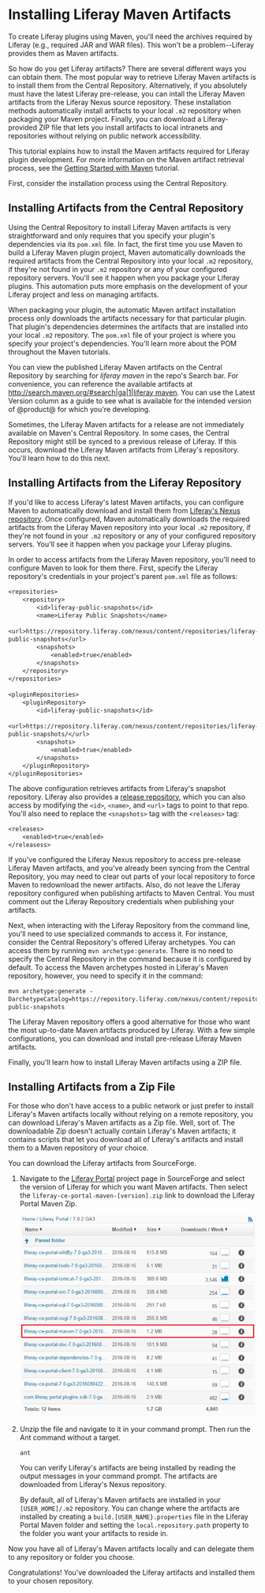 # Installing Liferay Maven Artifacts

To create Liferay plugins using Maven, you'll need the archives required by
Liferay (e.g., required JAR and WAR files). This won't be a problem--Liferay
provides them as Maven artifacts. 

So how do you get Liferay artifacts? There are several different ways you can
obtain them. The most popular way to retrieve Liferay Maven artifacts is to
install them from the Central Repository. Alternatively, if you absolutely must
have the latest Liferay pre-release, you can intall the Liferay Maven artifacts
from the Liferay Nexus source repository. These installation methods
automatically install artifacts to your local `.m2` repository when packaging
your Maven project. Finally, you can download a Liferay-provided ZIP file that
lets you install artifacts to local intranets and repositories without relying
on public network accessibility.

This tutorial explains how to install the Maven artifacts required for Liferay
plugin development. For more information on the Maven artifact retrieval
process, see the
[Getting Started with Maven](/develop/tutorials/-/knowledge_base/7-0/getting-started-with-maven)
tutorial.

First, consider the installation process using the Central Repository.

## Installing Artifacts from the Central Repository

Using the Central Repository to install Liferay Maven artifacts is very
straightforward and only requires that you specify your plugin's dependencies
via its `pom.xml` file. In fact, the first time you use Maven to build a
Liferay Maven plugin project, Maven automatically downloads the required
artifacts from the Central Repository into your local `.m2` repository, if
they're not found in your `.m2` repository or any of your configured repository
servers. You'll see it happen when you package your Liferay plugins. This
automation puts more emphasis on the development of your Liferay project and
less on managing artifacts.

When packaging your plugin, the automatic Maven artifact installation process
only downloads the artifacts necessary for that particular plugin. That plugin's
dependencies determines the artifacts that are installed into your local `.m2`
repository. The `pom.xml` file of your project is where you specify your
project's dependencies. You'll learn more about the POM throughout the Maven
tutorials.

You can view the published Liferay Maven artifacts on the Central Repository by
searching for *liferay maven* in the repo's Search bar. For convenience, you can
reference the available artifacts at
[http://search.maven.org/#search|ga|1|liferay maven](http://search.maven.org/#search|ga|1|liferay%20maven).
You can use the Latest Version column as a guide to see what is available for
the intended version of @product@ for which you're developing.

Sometimes, the Liferay Maven artifacts for a release are not immediately
available on Maven's Central Repository. In some cases, the Central Repository
might still be synced to a previous release of Liferay. If this occurs, download
the Liferay Maven artifacts from Liferay's repository. You'll learn how to do
this next.

## Installing Artifacts from the Liferay Repository

If you'd like to access Liferay's latest Maven artifacts, you can configure
Maven to automatically download and install them from
[Liferay's Nexus repository](https://repository.liferay.com). Once configured, 
Maven automatically downloads the required artifacts from the Liferay Maven
repository into your local `.m2` repository, if they're not found in your `.m2`
repository or any of your configured repository servers. You'll see it happen
when you package your Liferay plugins. 

In order to access artifacts from the Liferay Maven repository, you'll need to
configure Maven to look for them there. First, specify the Liferay repository's
credentials in your project's parent `pom.xml` file as follows:

    <repositories>
        <repository>
            <id>liferay-public-snapshots</id>
            <name>Liferay Public Snapshots</name>
            <url>https://repository.liferay.com/nexus/content/repositories/liferay-public-snapshots</url>
            <snapshots>
                <enabled>true</enabled>
            </snapshots>
        </repository>
    </repositories>
	  
	<pluginRepositories>
        <pluginRepository>
            <id>liferay-public-snapshots</id>
            <url>https://repository.liferay.com/nexus/content/repositories/liferay-public-snapshots/</url>
            <snapshots>
                <enabled>true</enabled>
            </snapshots>
        </pluginRepository>
    </pluginRepositories>

The above configuration retrieves artifacts from Liferay's snapshot repository.
Liferay also provides a
[release repository](https://repository.liferay.com/nexus/content/repositories/liferay-public-releases/),
which you can also access by modifying the `<id>`, `<name>`, and `<url>` tags to
point to that repo. You'll also need to replace the `<snapshots>` tag with the
`<releases>` tag:

    <releases>
        <enabled>true</enabled>
    </releasess>

If you've configured the Liferay Nexus repository to access pre-release Liferay
Maven artifacts, and you've already been syncing from the Central Repository,
you may need to clear out parts of your local repository to force Maven to
redownload the newer artifacts. Also, do not leave the Liferay repository
configured when publishing artifacts to Maven Central. You must comment out the
Liferay Repository credentials when publishing your artifacts.

Next, when interacting with the Liferay Repository from the command line, you'll
need to use specialized commands to access it. For instance, consider the
Central Repository's offered Liferay archetypes. You can access them by running
`mvn archetype:generate`. There is no need to specify the Central Repository in
the command because it is configured by default. To access the Maven archetypes
hosted in Liferay's Maven repository, however, you need to specify it in the
command:

    mvn archetype:generate -DarchetypeCatalog=https://repository.liferay.com/nexus/content/repositories/liferay-public-snapshots

<!-- Link to *Generating New Projects Using Archetypes* tutorial here when it's
available. -Cody -->

The Liferay Maven repository offers a good alternative for those who want the
most up-to-date Maven artifacts produced by Liferay. With a few simple
configurations, you can download and install pre-release Liferay Maven
artifacts.

Finally, you'll learn how to install Liferay Maven artifacts using a ZIP file.

## Installing Artifacts from a Zip File

For those who don't have access to a public network or just prefer to install
Liferay's Maven artifacts locally without relying on a remote repository, you
can download Liferay's Maven artifacts as a Zip file. Well, sort of. The
downloadable Zip doesn't actually contain Liferay's Maven artifacts; it contains
scripts that let you download all of Liferay's artifacts and install them to a
Maven repository of your choice.

You can download the Liferay artifacts from SourceForge.

1.  Navigate to the [Liferay Portal](https://sourceforge.net/projects/lportal/files/Liferay%20Portal/)
    project page in SourceForge and select the version of Liferay for which you
    want Maven artifacts. Then select the
    `liferay-ce-portal-maven-[version].zip` link to download the Liferay Portal
    Maven Zip.

    ![Figure 1: After selecting the Liferay version, select the Liferay Portal Maven Zip file to download.](../../../images/maven-select-download.png)

2.  Unzip the file and navigate to it in your command prompt. Then run the Ant
    command without a target.
    
        ant
    
    You can verify Liferay's artifacts are being installed by reading the output
    messages in your command prompt. The artifacts are downloaded from Liferay's
    Nexus repository.

    By default, all of Liferay's Maven artifacts are installed in your
    `[USER_HOME]/.m2` repository. You can change where the artifacts are
    installed by creating a `build.[USER_NAME}.properties` file in the Liferay
    Portal Maven folder and setting the `local.repository.path` property to the
    folder you want your artifacts to reside in.

Now you have all of Liferay's Maven artifacts locally and can delegate them to
any repository or folder you choose.

Congratulations! You've downloaded the Liferay artifacts and installed them to
your chosen repository.
